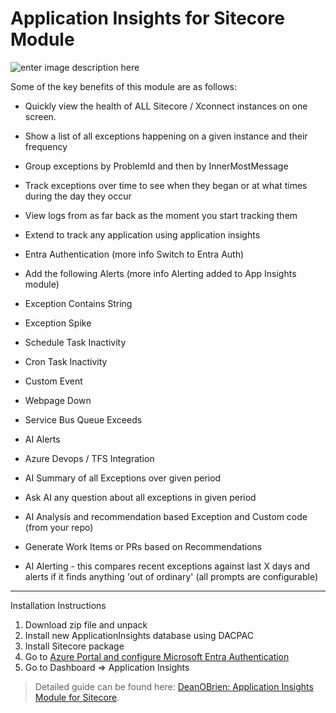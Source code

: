 # Application Insights for Sitecore Module

![enter image description here](https://deanobrien.uk/wp-content/uploads/2022/11/ApplicationInsights.png)

Some of the key benefits of this module are as follows:

 - Quickly view the health of ALL Sitecore / Xconnect instances on one screen.

 - Show a list of all exceptions happening on a given instance and their frequency

 - Group exceptions by ProblemId and then by InnerMostMessage

 - Track exceptions over time to see when they began or at what times during the day they occur

 - View logs from as far back as the moment you start tracking them
 
 - Extend to track any application using application insights

 - Entra Authentication (more info Switch to Entra Auth)

 - Add the following Alerts (more info Alerting added to App Insights module)

 - Exception Contains String

 - Exception Spike

 - Schedule Task Inactivity

 - Cron Task Inactivity

 - Custom Event

 - Webpage Down

 - Service Bus Queue Exceeds

 - AI Alerts

 - Azure Devops / TFS Integration

 - AI Summary of all Exceptions over given period

 - Ask AI any question about all exceptions in given period

 - AI Analysis and recommendation based Exception and Custom code (from your repo)

 - Generate Work Items or PRs based on Recommendations

 - AI Alerting - this compares recent exceptions against last X days and alerts if it finds anything 'out of ordinary' (all prompts are configurable)

 
 --------------------------------
 
 Installation Instructions
 
 1) Download zip file and unpack
 2) Install new ApplicationInsights database using DACPAC
 3) Install Sitecore package
 4) Go to [Azure Portal and configure Microsoft Entra Authentication](https://deanobrien.uk/update-application-insights-module-to-switch-to-use-entra-authentication/)
 6) Go to Dashboard => Application Insights
 
 
> Detailed guide can be found here: [DeanOBrien: Application Insights Module for Sitecore](https://deanobrien.uk/application-insights-for-sitecore-module/).
